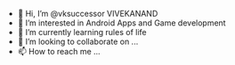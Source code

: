 - 👋 Hi, I’m @vksuccessor VIVEKANAND
- 👀 I’m interested in Android Apps and Game development
- 🌱 I’m currently learning rules of life
- 💞️ I’m looking to collaborate on ...
- 📫 How to reach me ... 

<!---
vksuccessor/vksuccessor is a ✨ special ✨ repository because its `README.md` (this file) appears on your GitHub profile.
You can click the Preview link to take a look at your changes.
--->
